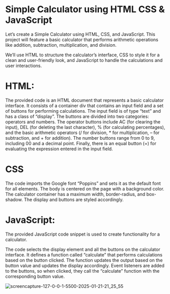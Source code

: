 <h1>Simple Calculator using HTML CSS & JavaScript</h1>

Let’s create a Simple Calculator using HTML, CSS, and JavaScript.
This project will feature a basic calculator that performs arithmetic operations like addition, subtraction, multiplication, and division.

We’ll use HTML to structure the calculator’s interface, CSS to style it for a clean and user-friendly look,
and JavaScript to handle the calculations and user interactions.

<h1>HTML:</h1>
The provided code is an HTML document that represents a basic calculator interface.
It consists of a container div that contains an input field and a set of buttons for performing calculations. 
The input field is of type “text” and has a class of “display”. The buttons are divided into two categories: operators and numbers. 
The operator buttons include AC (for clearing the input), DEL (for deleting the last character), % (for calculating percentages), 
and the basic arithmetic operators (/ for division, * for multiplication, – for subtraction, and + for addition). The number buttons range from 0 to 9, including 00 and a decimal point. 
Finally, there is an equal button (=) for evaluating the expression entered in the input field.

<h1>CSS</h1>

The code imports the Google font “Poppins” and sets it as the default font for all elements. 
The body is centered on the page with a background color.
The calculator container has a maximum width, border-radius, and box-shadow. The display and buttons are styled accordingly.

<h1>JavaScript:</h1>

The provided JavaScript code snippet is used to create functionality for a calculator.

The code selects the display element and all the buttons on the calculator interface.
It defines a function called “calculate” that performs calculations based on the button clicked.
The function updates the output based on the button value and updates the display accordingly.
Event listeners are added to the buttons, so when clicked, they call the “calculate” function with the corresponding button value.






![screencapture-127-0-0-1-5500-2025-01-21-21_25_55](https://github.com/user-attachments/assets/feb0c1e9-5d0e-46f2-b1d6-b240e3ebc8cc)
